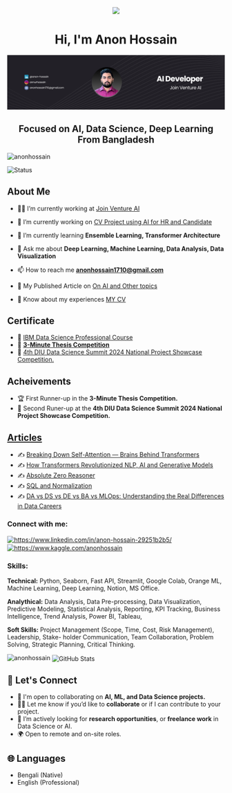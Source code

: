 <div align="center">
  <img height="150" src="https://media.giphy.com/media/M9gbBd9nbDrOTu1Mqx/giphy.gif"  />
</div>

<h1 align="center">Hi, I'm Anon Hossain</h1>

<div align="center">
  <img src="https://github.com/anonhossain/anonhossain/blob/main/Github Professional Banner.png" alt="DataScience Banner">
</div>

<h2 align="center">Focused on AI, Data Science, Deep Learning From Bangladesh</h2>

<p align="left"> <img src="https://komarev.com/ghpvc/?username=anonhossain&label=Profile%20views&color=0e75b6&style=flat" alt="anonhossain" /> </p>

![Status](https://img.shields.io/badge/Status-Active-brightgreen)

## About Me

- 🧑‍💼 I’m currently working at [Join Venture AI](https://www.linkedin.com/company/jvai/posts/?feedView=all)

- 🔭 I’m currently working on [CV Project using AI for HR and Candidate](https://github.com/anonhossain/cvmatchmailquiz)

- 🌱 I’m currently learning **Ensemble Learning, Transformer Architecture**

- 💬 Ask me about **Deep Learning, Machine Learning, Data Analysis, Data Visualization**

- 📫 How to reach me **anonhossain1710@gmail.com**

- 📃 My Published Article on [On AI and Other topics](https://medium.com/@anonhossain1710) 

- 📄 Know about my experiences [MY CV](https://drive.google.com/drive/u/2/folders/1hQOGOdxdrbHbmKAQ3F3UFb64iPkMVJzH)

## Certificate
- 📃 [IBM Data Science Professional Course](https://drive.google.com/file/d/1VtCkLmB7YLRBJwC1m8AMv81Qc1TDzl7H/view?usp=drive_link)
- 📃 [**3-Minute Thesis Competition**](https://drive.google.com/drive/folders/1cy7D8ak-hrf6-QrL09IYDtLNBBPXvgHf?usp=sharing)
- 📃 [4th DIU Data Science Summit 2024 National Project Showcase Competition.](https://drive.google.com/drive/folders/14jFWvqIX4s9yolZLxD-oU6sflQFE5Ieo?usp=sharing)

## Acheivements

- 🏆 First Runner-up in the **3-Minute Thesis Competition.**
- 🏅 Second Runer-up at the  **4th DIU Data Science Summit 2024 National Project Showcase Competition.**

## [Articles](https://medium.com/@anonhossain1710)

- ✍️ [Breaking Down Self-Attention — Brains Behind Transformers](https://medium.com/@anonhossain1710/breaking-down-self-attention-brains-behind-transformers-0e3a63e59d22)
- ✍️ [How Transformers Revolutionized NLP, AI and Generative Models](https://medium.com/@anonhossain1710/how-transformers-revolutionized-nlp-ai-and-generative-models-62c7ed0d6c7f)
- ✍️ [Absolute Zero Reasoner](https://medium.com/@anonhossain1710/from-scratch-to-smart-teaching-ai-without-teaching-it-cf2133d3d362)
- ✍️ [SQL and Normalization](https://medium.com/@anonhossain1710/sql-and-normalization-you-need-283f3ce6e326)
- ✍️ [DA vs DS vs DE vs BA vs MLOps: Understanding the Real Differences in Data Careers](https://medium.com/@anonhossain1710/da-vs-ds-vs-de-vs-ba-vs-mlops-understanding-the-real-differences-in-data-careers-f2b36b563b3b)



<h3 align="left">Connect with me:</h3>
<p align="left">
<a href="https://www.linkedin.com/in/anon-hossain-29251b2b5/" target="blank"><img align="center" src="https://raw.githubusercontent.com/rahuldkjain/github-profile-readme-generator/master/src/images/icons/Social/linked-in-alt.svg" alt="https://www.linkedin.com/in/anon-hossain-29251b2b5/" height="30" width="40" /></a>
<a href="https://kaggle.com/https://www.kaggle.com/anonhossain" target="blank"><img align="center" src="https://raw.githubusercontent.com/rahuldkjain/github-profile-readme-generator/master/src/images/icons/Social/kaggle.svg" alt="https://www.kaggle.com/anonhossain" height="30" width="40" /></a>
</p>

<h3 align="left">Skills:</h3>

**Technical:** Python, Seaborn, Fast API, Streamlit, Google Colab, Orange ML, Machine Learning, Deep Learning,
 Notion, MS Office.

**Analythical:** Data Analysis, Data Pre-processing, Data Visualization, Predictive
Modeling, Statistical Analysis, Reporting, KPI Tracking, Business Intelligence, Trend Analysis, Power BI, Tableau,

**Soft Skills:** Project Management (Scope, Time, Cost, Risk Management), Leadership, Stake-
holder Communication, Team Collaboration, Problem Solving, Strategic Planning, Critical
Thinking.

<p><img align="left" src="https://github-readme-stats.vercel.app/api/top-langs?username=anonhossain&show_icons=true&locale=en&layout=compact&theme=algolia&border_radius=15" alt="anonhossain" /></p>
<p>&nbsp;<img align="center" src="https://github-readme-stats.vercel.app/api?username=anonhossain&show_icons=true&locale=en&theme=algolia&border_radius=15" alt="GitHub Stats" /></p>



## 🤝 Let's Connect

- 🤖 I'm open to collaborating on **AI, ML, and Data Science projects.**
- 👨‍💻 Let me know if you’d like to **collaborate** or if I can contribute to your project.
- 💼 I’m actively looking for **research opportunities**, or **freelance work** in Data Science or AI.
- 🌍 Open to remote and on-site roles.

## 🌐 Languages

- Bengali (Native)
- English (Professional)
